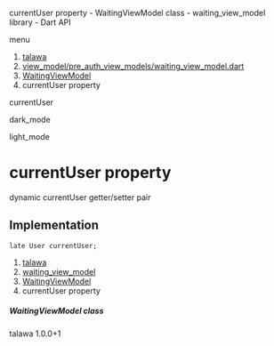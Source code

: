 




currentUser property - WaitingViewModel class - waiting\_view\_model library - Dart API







menu

1. [talawa](../../index.html)
2. [view\_model/pre\_auth\_view\_models/waiting\_view\_model.dart](../../file-___home_harshil_Desktop_open-source_palisadoes_talawa_lib_view_model_pre_auth_view_models_waiting_view_model/)
3. [WaitingViewModel](../../file-___home_harshil_Desktop_open-source_palisadoes_talawa_lib_view_model_pre_auth_view_models_waiting_view_model/WaitingViewModel-class.html)
4. currentUser property

currentUser


dark\_mode

light\_mode




# currentUser property


dynamic
currentUser
getter/setter pair

## Implementation

```
late User currentUser;
```

 


1. [talawa](../../index.html)
2. [waiting\_view\_model](../../file-___home_harshil_Desktop_open-source_palisadoes_talawa_lib_view_model_pre_auth_view_models_waiting_view_model/)
3. [WaitingViewModel](../../file-___home_harshil_Desktop_open-source_palisadoes_talawa_lib_view_model_pre_auth_view_models_waiting_view_model/WaitingViewModel-class.html)
4. currentUser property

##### WaitingViewModel class





talawa
1.0.0+1






